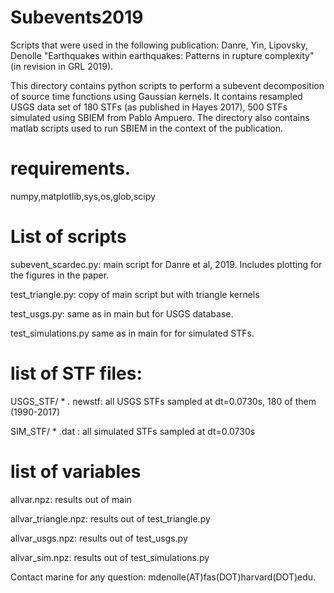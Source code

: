 # Subevents2019


Scripts that were used in the following publication:
Danre, Yin, Lipovsky, Denolle "Earthquakes within earthquakes: Patterns in rupture complexity" (in revision in GRL 2019).

This directory contains python scripts to perform a subevent decomposition of source time functions using Gaussian kernels. It contains resampled USGS data set of 180 STFs (as published in Hayes 2017), 500 STFs simulated using SBIEM from Pablo Ampuero.
The directory also contains matlab scripts used to run SBIEM in the context of the publication.


# requirements.
numpy,matplotlib,sys,os,glob,scipy

# List of scripts

subevent_scardec.py: main script for Danre et al, 2019. Includes plotting for the figures in the paper.

test_triangle.py:       copy of main script but with triangle kernels

test_usgs.py:           same as in main but for USGS database.

test_simulations.py     same as in main for for simulated STFs.


# list of STF files:
USGS_STF/ * . newstf:  all USGS STFs sampled at dt=0.0730s, 180 of them (1990-2017)

SIM_STF/ * .dat     :  all simulated STFs sampled at dt=0.0730s


# list of variables
allvar.npz:   results out of main 

allvar_triangle.npz:  results out of test_triangle.py 

allvar_usgs.npz:    results out of test_usgs.py 

allvar_sim.npz:     results out of test_simulations.py




Contact marine for any question: mdenolle(AT)fas(DOT)harvard(DOT)edu.
